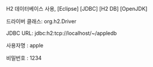 H2 데이터베이스 사용, [Eclipse] [JDBC] [H2 DB] [OpenJDK] 

드라이버 클래스: org.h2.Driver

JDBC URL: jdbc:h2:tcp://localhost/~/appledb

사용자명 : apple

비밀번호 : 1234
